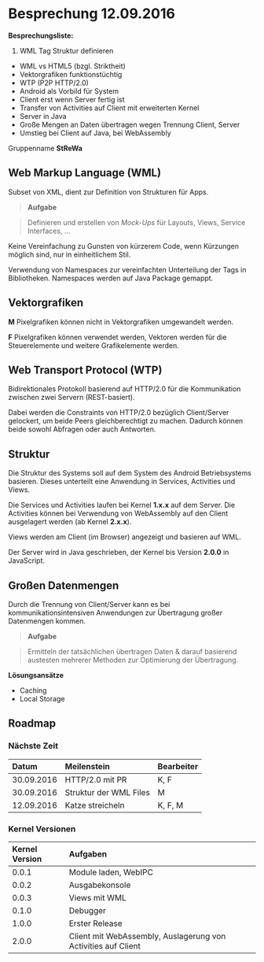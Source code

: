 # Besprechung 12.09.2016

**Besprechungsliste:**

1. WML Tag Struktur definieren
* WML vs HTML5 (bzgl. Striktheit)
* Vektorgrafiken funktionstüchtig
* WTP (P2P HTTP/2.0)
* Android als Vorbild für System
* Client erst wenn Server fertig ist
* Transfer von Activities auf Client mit erweiterten Kernel
* Server in Java
* Große Mengen an Daten übertragen wegen Trennung Client, Server
* Umstieg bei Client auf Java, bei WebAssembly

Gruppenname **StReWa**

## Web Markup Language (WML)

Subset von XML, dient zur Definition von Strukturen für Apps.

> **Aufgabe**

> Definieren und erstellen von *Mock-Ups* für Layouts, Views, Service Interfaces, ...

Keine Vereinfachung zu Gunsten von kürzerem Code, wenn Kürzungen möglich sind, nur in einheitlichem Stil.

Verwendung von Namespaces zur vereinfachten Unterteilung der Tags in Bibliotheken. Namespaces werden auf Java Package gemappt.

## Vektorgrafiken

**M** Pixelgrafiken können nicht in Vektorgrafiken umgewandelt werden.

**F** Pixelgrafiken können verwendet werden, Vektoren werden für die Steuerelemente und weitere Grafikelemente werden.

## Web Transport Protocol (WTP)

Bidirektionales Protokoll basierend auf HTTP/2.0 für die Kommunikation zwischen zwei Servern (REST-basiert).

Dabei werden die Constraints von HTTP/2.0 bezüglich Client/Server gelockert, um beide Peers gleichberechtigt zu machen. Dadurch können beide sowohl Abfragen oder auch Antworten.

## Struktur

Die Struktur des Systems soll auf dem System des Android Betriebsystems basieren. Dieses unterteilt eine Anwendung in Services, Activities und Views.

Die Services und Activities laufen bei Kernel **1.x.x** auf dem Server. Die Activities können bei Verwendung von WebAssembly auf den Client ausgelagert werden (ab Kernel **2.x.x**).

Views werden am Client (im Browser) angezeigt und basieren auf WML.

Der Server wird in Java geschrieben, der Kernel bis Version **2.0.0** in JavaScript.

## Großen Datenmengen

Durch die Trennung von Client/Server kann es bei kommunikationsintensiven Anwendungen zur Übertragung großer Datenmengen kommen.

> **Aufgabe**

> Ermitteln der tatsächlichen übertragen Daten & darauf basierend austesten mehrerer Methoden zur Optimierung der Übertragung.

**Lösungsansätze**

* Caching
* Local Storage

## Roadmap

### Nächste Zeit

| Datum | Meilenstein | Bearbeiter |
| :------------- | :------------- | :---- |
| 30.09.2016 | HTTP/2.0 mit PR | K, F |
| 30.09.2016 | Struktur der WML Files | M |
| 12.09.2016 | Katze streicheln | K, F, M |

### Kernel Versionen

| Kernel Version | Aufgaben |
| :------------- | :--------------|
| 0.0.1 | Module laden, WebIPC |
| 0.0.2 | Ausgabekonsole |
| 0.0.3 | Views mit WML |
| 0.1.0 | Debugger |
| 1.0.0 | Erster Release |
| 2.0.0 | Client mit WebAssembly, Auslagerung von Activities auf Client |
